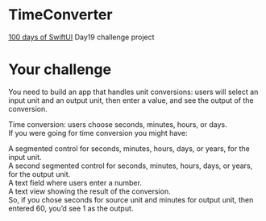 # TimeConverter
[100 days of SwiftUI](https://www.hackingwithswift.com/100/swiftui) Day19 challenge project

# Your challenge
You need to build an app that handles unit conversions: users will select an input unit and an output unit, then enter a value, and see the output of the conversion.

Time conversion: users choose seconds, minutes, hours, or days. \
If you were going for time conversion you might have:

A segmented control for seconds, minutes, hours, days, or years, for the input unit. \
A second segmented control for seconds, minutes, hours, days, or years, for the output unit. \
A text field where users enter a number. \
A text view showing the result of the conversion. \
So, if you chose seconds for source unit and minutes for output unit, then entered 60, you’d see 1 as the output.
